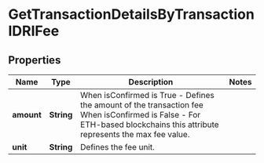 

# GetTransactionDetailsByTransactionIDRIFee


## Properties

Name | Type | Description | Notes
------------ | ------------- | ------------- | -------------
**amount** | **String** | When isConfirmed is True - Defines the amount of the transaction fee  When isConfirmed is False - For ETH-based blockchains this attribute represents the max fee value. | 
**unit** | **String** | Defines the fee unit. | 



